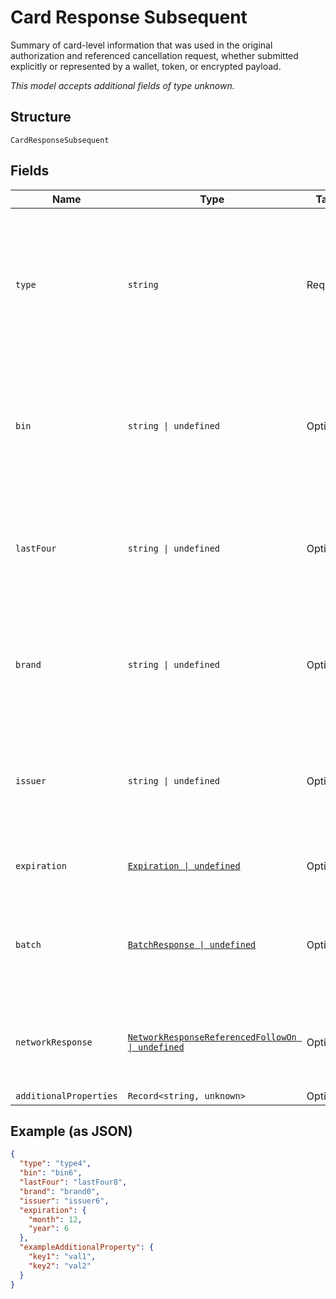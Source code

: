 
# Card Response Subsequent

Summary of card-level information that was used in the original authorization and referenced cancellation request, whether submitted explicitly or
represented by a wallet, token, or encrypted payload.

*This model accepts additional fields of type unknown.*

## Structure

`CardResponseSubsequent`

## Fields

| Name | Type | Tags | Description |
|  --- | --- | --- | --- |
| `type` | `string` | Required | Value indicating the specific type instance for this field.<br><br>**Constraints**: *Minimum Length*: `1`, *Maximum Length*: `20` |
| `bin` | `string \| undefined` | Optional | BIN (Bank Identification Number) for the card.<br><br>**Constraints**: *Minimum Length*: `6`, *Maximum Length*: `8` |
| `lastFour` | `string \| undefined` | Optional | Last four digits of the card.<br><br>**Constraints**: *Minimum Length*: `4`, *Maximum Length*: `4` |
| `brand` | `string \| undefined` | Optional | Card logo/brand of the card.<br><br>**Constraints**: *Minimum Length*: `1`, *Maximum Length*: `20` |
| `issuer` | `string \| undefined` | Optional | Issuer/bank of the card (if known).<br><br>**Constraints**: *Minimum Length*: `1`, *Maximum Length*: `50` |
| `expiration` | [`Expiration \| undefined`](../../doc/models/expiration.md) | Optional | Information about the expiration date. |
| `batch` | [`BatchResponse \| undefined`](../../doc/models/batch-response.md) | Optional | Summary of the open batch, as of the completion of the current operation. |
| `networkResponse` | [`NetworkResponseReferencedFollowOn \| undefined`](../../doc/models/network-response-referenced-follow-on.md) | Optional | Unaltered response data from the downstream acquirer or issuer. |
| `additionalProperties` | `Record<string, unknown>` | Optional | - |

## Example (as JSON)

```json
{
  "type": "type4",
  "bin": "bin6",
  "lastFour": "lastFour8",
  "brand": "brand0",
  "issuer": "issuer6",
  "expiration": {
    "month": 12,
    "year": 6
  },
  "exampleAdditionalProperty": {
    "key1": "val1",
    "key2": "val2"
  }
}
```

